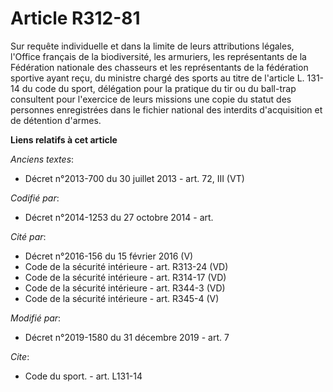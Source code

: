 # Article R312-81

Sur requête individuelle et dans la limite de leurs attributions légales, l'Office français de la biodiversité, les
armuriers, les représentants de la Fédération nationale des chasseurs et les représentants de la fédération sportive ayant
reçu, du ministre chargé des sports au titre de l'article L. 131-14 du code du sport, délégation pour la pratique du tir ou
du ball-trap consultent pour l'exercice de leurs missions une copie du statut des personnes enregistrées dans le fichier
national des interdits d'acquisition et de détention d'armes.

**Liens relatifs à cet article**

_Anciens textes_:

  - Décret n°2013-700 du 30 juillet 2013 - art. 72, III (VT)

_Codifié par_:

  - Décret n°2014-1253 du 27 octobre 2014 - art.

_Cité par_:

  - Décret n°2016-156 du 15 février 2016 (V)
  - Code de la sécurité intérieure - art. R313-24 (VD)
  - Code de la sécurité intérieure - art. R314-17 (VD)
  - Code de la sécurité intérieure - art. R344-3 (VD)
  - Code de la sécurité intérieure - art. R345-4 (V)

_Modifié par_:

  - Décret n°2019-1580 du 31 décembre 2019 - art. 7

_Cite_:

  - Code du sport. - art. L131-14
